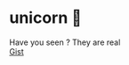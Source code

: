 # unicorn 🦄
Have you seen ? They are real  
[Gist](https://gist.github.com/lx78WyY0J5/1525e23e7a3502c71014a499394ee967)  
